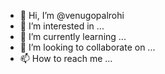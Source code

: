 - 👋 Hi, I’m @venugopalrohi
- 👀 I’m interested in ...
- 🌱 I’m currently learning ...
- 💞️ I’m looking to collaborate on ...
- 📫 How to reach me ...

<!---
venugopalrohi/venugopalrohi is a ✨ special ✨ repository because its `README.md` (this file) appears on your GitHub profile.
You can click the Preview link to take a look at your changes.
--->
